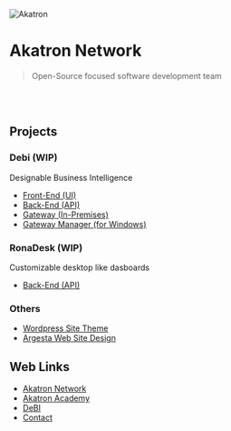 ![Akatron](http://www.akatron.net/wp-content/themes/akatron-theme/assets/img/akt-icon.png)

# Akatron Network
> Open-Source focused software development team
<br />
<br />

## Projects
### Debi (WIP)
Designable Business Intelligence
- [Front-End (UI)](https://github.com/Akatron-Network/Debi-Frontend)
- [Back-End (API)](https://github.com/Akatron-Network/Debi-API)
- [Gateway (In-Premises)](https://github.com/Akatron-Network/Debi-Gateway)
- [Gateway Manager (for Windows)](https://github.com/Akatron-Network/Debi-GateManager)

### RonaDesk (WIP)
Customizable desktop like dasboards
- [Back-End (API)](https://github.com/Akatron-Network/RonaDesk-API)

### Others
- [Wordpress Site Theme](https://github.com/Akatron-Network/Wordpress-Akatron-WebTheme)
- [Argesta Web Site Design](https://github.com/Akatron-Network/Argesta-Website)

## Web Links
- [Akatron Network](http://akatron.net)
- [Akatron Academy](http://akatron.net/category/academy/)
- [DeBI](http://debi.akatron.net)
- [Contact](http://www.akatron.net/contact)

<!--

## Hi there 👋

**Here are some ideas to get you started:**

🙋‍♀️ A short introduction - what is your organization all about?
🌈 Contribution guidelines - how can the community get involved?
👩‍💻 Useful resources - where can the community find your docs? Is there anything else the community should know?
🍿 Fun facts - what does your team eat for breakfast?
🧙 Remember, you can do mighty things with the power of [Markdown](https://docs.github.com/github/writing-on-github/getting-started-with-writing-and-formatting-on-github/basic-writing-and-formatting-syntax)
-->
